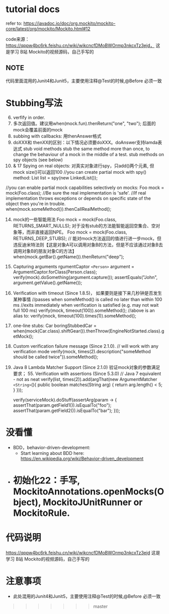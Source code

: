 
# tutorial docs

refer to: https://javadoc.io/doc/org.mockito/mockito-core/latest/org/mockito/Mockito.html#12

code来源：https://qppw4bc6rk.feishu.cn/wiki/wikcncfDMoBWOrmp3nkcxTz3ejd， 这是学习 B站 Mockito的视频源码，自己手写的

## NOTE

代码里面混用的Junit4和Junit5，主要使用注释@Test的时候,@Before 必须一致

# Stubbing写法

6. verfify in order.
7. 多次返回值。建议用when(mock.fun).thenReturn("one", "two"); 后面的mock会覆盖前面的mock
8. subbing with callbacks: 用thenAnswer格式
9. doXXX和 thenXX的区别：以下情况必须要doXXX。doAnswer支持lamda表达式
   stub void methods
   stub the same method more than once, to change the behaviour of a mock in the middle of a test.
   stub methods on spy objects (see below)
10. & 17 Spying on real objects: 对真实对象进行spy，只add()两个元素, 但mock size()可以返回100
    //you can create partial mock with spy() method:
    List list = spy(new LinkedList());

//you can enable partial mock capabilities selectively on mocks:
Foo mock = mock(Foo.class);
//Be sure the real implementation is 'safe'.
//If real implementation throws exceptions or depends on specific state of the object then you're in trouble.
when(mock.someMethod()).thenCallRealMethod();

14. mock的一些智能用法
    Foo mock = mock(Foo.class, RETURNS_SMART_NULLS);  对于没有stub的方法能智能返回空集合、空对象等，而非直接返回NPE。
    Foo mock = mock(Foo.class, RETURNS_DEEP_STUBS);   // 能对mock方法返回的值进行进一步mock，但违反迪米特法则【这是对象A可以调用对象B的方法，但是不应该通过对象B去调用对象B的朋友对象C的方法】
    when(mock.getBar().getName()).thenReturn("deep");
15. Capturing arguments
    rgumentCaptor `<Person>` argument = ArgumentCaptor.forClass(Person.class);
    verify(mock).doSomething(argument.capture());
    assertEquals("John", argument.getValue().getName());
16. Verification with timeout (Since 1.8.5)， 如果要则是接下来几秒钟是否发生某种事情
    //passes when someMethod() is called no later than within 100 ms
    //exits immediately when verification is satisfied (e.g. may not wait full 100 ms)
    verify(mock, timeout(100)).someMethod();
    //above is an alias to:
    verify(mock, timeout(100).times(1)).someMethod();
17. one-line stubs: Car boringStubbedCar = when(mock(Car.class).shiftGear()).thenThrow(EngineNotStarted.class).getMock();
18. Custom verification failure message (Since 2.1.0).
    // will work with any verification mode
    verify(mock, times(2).description("someMethod should be called twice")).someMethod();
19. Java 8 Lambda Matcher Support (Since 2.1.0) 验证mock对象的参数满足要求；   55. Verification with assertions (Since 5.3.0)
    // Java 7 equivalent - not as neat
    verify(list, times(2)).add(argThat(new ArgumentMatcher `<String>`(){
    public boolean matches(String arg) {
    return arg.length() < 5;
    }
    }));

    verify(serviceMock).doStuff(assertArg(param -> {
    assertThat(param.getField1()).isEqualTo("foo");
    assertThat(param.getField2()).isEqualTo("bar");
    }));

# 没看懂

* BDD，behavior-driven-development:
  * Start learning about BDD here: https://en.wikipedia.org/wiki/Behavior-driven_development
* 初始化22：手写, MockitoAnnotations.openMocks(Object), MockitoJUnitRunner or MockitoRule.
  =======

# 代码说明

https://qppw4bc6rk.feishu.cn/wiki/wikcncfDMoBWOrmp3nkcxTz3ejd
这是学习 B站 Mockito的视频源码，自己手写的

# 注意事项

- 此处混用的Junit4和Junit5，主要使用注释@Test的时候,@Before 必须一致

>>>>>>> master
>>>>>>>
>>>>>>
>>>>>
>>>>
>>>
>>
